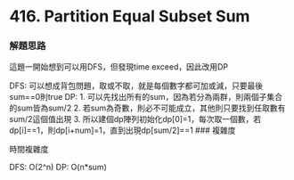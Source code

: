 # 416. Partition Equal Subset Sum
### 解題思路
<p>這題一開始想到可以用DFS，但發現time exceed，因此改用DP</p>
DFS: 可以想成背包問題，取或不取，就是每個數字都可加或減，只要最後sum==0則true
DP: 
1. 可以先找出所有的sum，因為若分為兩群，則兩個子集合的sum皆為sum/2
2. 若sum為奇數，則必不可能成立，其他則只要找到任取數有sum/2這個值出現
3. 所以建個dp陣列初始化dp[0]=1，每次取一個數，若dp[i]==1，則dp[i+num]=1，直到出現dp[sum/2]==1
### 複雜度
<p>時間複雜度</p>
DFS: O(2^n)
DP: O(n*sum)
